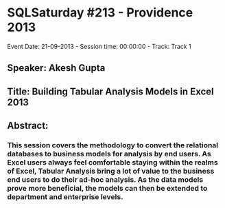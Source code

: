 # SQLSaturday #213 - Providence 2013
Event Date: 21-09-2013 - Session time: 00:00:00 - Track: Track 1
## Speaker: Akesh Gupta
## Title: Building Tabular Analysis Models in Excel 2013
## Abstract:
### This session covers the methodology to convert the relational databases to business models for analysis by end users.  As Excel users always feel comfortable staying within the realms of Excel, Tabular Analysis bring a lot of value to the business end users to do their ad-hoc analysis.  As the data models prove more beneficial, the models can then be extended to department and enterprise levels.
